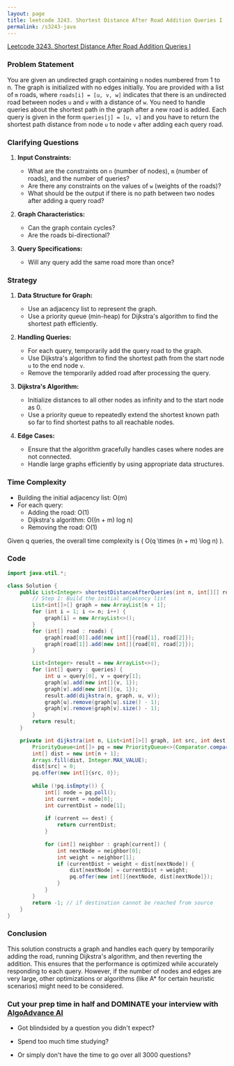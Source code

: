 ```yaml
---
layout: page
title: leetcode 3243. Shortest Distance After Road Addition Queries I
permalink: /s3243-java
---
```

[Leetcode 3243. Shortest Distance After Road Addition Queries I](https://algoadvance.github.io/algoadvance/l3243)
### Problem Statement
You are given an undirected graph containing `n` nodes numbered from 1 to n. The graph is initialized with no edges initially. You are provided with a list of `m` roads, where `roads[i] = [u, v, w]` indicates that there is an undirected road between nodes `u` and `v` with a distance of `w`. You need to handle queries about the shortest path in the graph after a new road is added. Each query is given in the form `queries[j] = [u, v]` and you have to return the shortest path distance from node `u` to node `v` after adding each query road.

### Clarifying Questions
1. **Input Constraints:**
   - What are the constraints on `n` (number of nodes), `m` (number of roads), and the number of queries?
   - Are there any constraints on the values of `w` (weights of the roads)?
   - What should be the output if there is no path between two nodes after adding a query road?

2. **Graph Characteristics:**
   - Can the graph contain cycles?
   - Are the roads bi-directional?

3. **Query Specifications:**
   - Will any query add the same road more than once?

### Strategy
1. **Data Structure for Graph:**
   - Use an adjacency list to represent the graph.
   - Use a priority queue (min-heap) for Dijkstra's algorithm to find the shortest path efficiently.

2. **Handling Queries:**
   - For each query, temporarily add the query road to the graph.
   - Use Dijkstra's algorithm to find the shortest path from the start node `u` to the end node `v`.
   - Remove the temporarily added road after processing the query.

3. **Dijkstra's Algorithm:**
   - Initialize distances to all other nodes as infinity and to the start node as 0.
   - Use a priority queue to repeatedly extend the shortest known path so far to find shortest paths to all reachable nodes.

4. **Edge Cases:**
   - Ensure that the algorithm gracefully handles cases where nodes are not connected.
   - Handle large graphs efficiently by using appropriate data structures.

### Time Complexity
- Building the initial adjacency list: O(m)
- For each query:
  - Adding the road: O(1)
  - Dijkstra's algorithm: O((n + m) log n)
  - Removing the road: O(1)
  
Given q queries, the overall time complexity is \( O(q \times (n + m) \log n) \).

### Code

```java
import java.util.*;

class Solution {
    public List<Integer> shortestDistanceAfterQueries(int n, int[][] roads, int[][] queries) {
        // Step 1: Build the initial adjacency list
        List<int[]>[] graph = new ArrayList[n + 1];
        for (int i = 1; i <= n; i++) {
            graph[i] = new ArrayList<>();
        }
        for (int[] road : roads) {
            graph[road[0]].add(new int[]{road[1], road[2]});
            graph[road[1]].add(new int[]{road[0], road[2]});
        }

        List<Integer> result = new ArrayList<>();
        for (int[] query : queries) {
            int u = query[0], v = query[1];
            graph[u].add(new int[]{v, 1});
            graph[v].add(new int[]{u, 1});
            result.add(dijkstra(n, graph, u, v));
            graph[u].remove(graph[u].size() - 1);
            graph[v].remove(graph[v].size() - 1);
        }
        return result;
    }

    private int dijkstra(int n, List<int[]>[] graph, int src, int dest) {
        PriorityQueue<int[]> pq = new PriorityQueue<>(Comparator.comparingInt(a -> a[1]));
        int[] dist = new int[n + 1];
        Arrays.fill(dist, Integer.MAX_VALUE);
        dist[src] = 0;
        pq.offer(new int[]{src, 0});
        
        while (!pq.isEmpty()) {
            int[] node = pq.poll();
            int current = node[0];
            int currentDist = node[1];
            
            if (current == dest) {
                return currentDist;
            }
            
            for (int[] neighbor : graph[current]) {
                int nextNode = neighbor[0];
                int weight = neighbor[1];
                if (currentDist + weight < dist[nextNode]) {
                    dist[nextNode] = currentDist + weight;
                    pq.offer(new int[]{nextNode, dist[nextNode]});
                }
            }
        }
        return -1; // if destination cannot be reached from source
    }
}
```

### Conclusion
This solution constructs a graph and handles each query by temporarily adding the road, running Dijkstra's algorithm, and then reverting the addition. This ensures that the performance is optimized while accurately responding to each query. However, if the number of nodes and edges are very large, other optimizations or algorithms (like A* for certain heuristic scenarios) might need to be considered.


### Cut your prep time in half and DOMINATE your interview with [AlgoAdvance AI](https://algoAdvance.com)

- Got blindsided by a question you didn't expect?

- Spend too much time studying?

- Or simply don't have the time to go over all 3000 questions?

